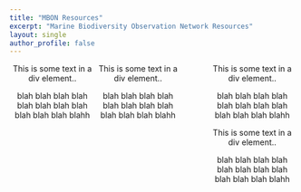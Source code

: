 ```yaml
---
title: "MBON Resources"
excerpt: "Marine Biodiversity Observation Network Resources"
layout: single
author_profile: false
---
```


<div style="width:30%; float:left; text-align:center;">This is some text in a div element..

blah blah blah blah  
blah blah blah blah  
blah blah blah blahh

</div>

<div style="width:30%; float:right; text-align:center;">This is some text in a div element..

blah blah blah blah  
blah blah blah blah  
blah blah blah blahh

</div>

<div style="width:30%; float:left; text-align:center;">This is some text in a div element..

blah blah blah blah  
blah blah blah blah  
blah blah blah blahh

</div>

<div style="width:30%; float:right; text-align:center;">This is some text in a div element..

blah blah blah blah  
blah blah blah blah  
blah blah blah blahh

</div>
